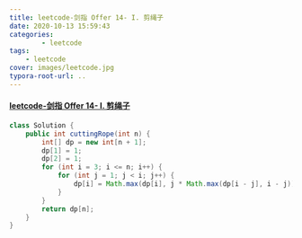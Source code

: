 ```yaml
---
title: leetcode-剑指 Offer 14- I. 剪绳子
date: 2020-10-13 15:59:43
categories: 
		- leetcode
tags: 
	- leetcode
cover: images/leetcode.jpg
typora-root-url: ..
---
```


#### [leetcode-剑指 Offer 14- I. 剪绳子](https://leetcode-cn.com/problems/jian-sheng-zi-lcof/)

```java
class Solution {
    public int cuttingRope(int n) {
        int[] dp = new int[n + 1];
        dp[1] = 1;
        dp[2] = 1;
        for (int i = 3; i <= n; i++) {
            for (int j = 1; j < i; j++) {
                dp[i] = Math.max(dp[i], j * Math.max(dp[i - j], i - j));
            }
        }
        return dp[n];
    }
}
```

